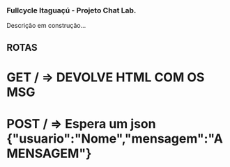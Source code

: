 
### Fullcycle Itaguaçú - Projeto Chat Lab.

Descrição em construção...

## ROTAS
# GET  / => DEVOLVE HTML COM OS MSG<br>
# POST / => Espera um json {"usuario":"Nome","mensagem":"A MENSAGEM"}